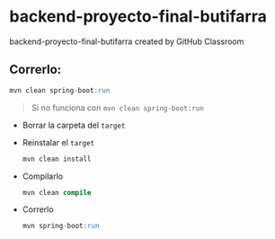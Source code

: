 # backend-proyecto-final-butifarra
backend-proyecto-final-butifarra created by GitHub Classroom
## Correrlo:

```sql
mvn clean spring-boot:run
```

> Si no funciona con `mvn clean spring-boot:run`
> 
- Borrar la carpeta del `target`
- Reinstalar el `target`
    
    ```sql
    mvn clean install
    ```
    
- Compilarlo
    
    ```sql
    mvn clean compile
    ```
    
- Correrlo
    
    ```sql
    mvn spring-boot:run
    ```

